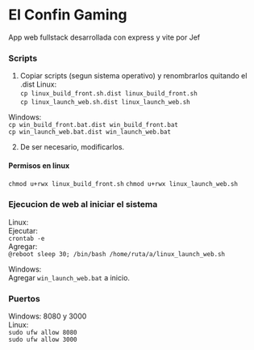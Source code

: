 # El Confin Gaming

App web fullstack desarrollada con express y vite por Jef

### Scripts  

1. Copiar scripts (segun sistema operativo) y renombrarlos quitando el .dist
Linux:  
`cp linux_build_front.sh.dist linux_build_front.sh`  
`cp linux_launch_web.sh.dist linux_launch_web.sh`

Windows:  
`cp win_build_front.bat.dist win_build_front.bat`  
`cp win_launch_web.bat.dist win_launch_web.bat`

2. De ser necesario, modificarlos.

#### Permisos en linux  
`chmod u+rwx linux_build_front.sh`
`chmod u+rwx linux_launch_web.sh`

### Ejecucion de web al iniciar el sistema
Linux:  
Ejecutar:  
`crontab -e`  
Agregar:  
`@reboot sleep 30; /bin/bash /home/ruta/a/linux_launch_web.sh`

Windows:  
Agregar `win_launch_web.bat` a inicio.

### Puertos  
Windows: 8080 y 3000  
Linux:  
`sudo ufw allow 8080`  
`sudo ufw allow 3000`
